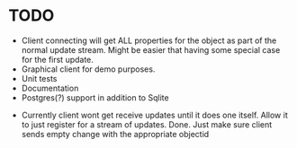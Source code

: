 # TODO

- Client connecting will get ALL properties for the object as part of the normal update stream.
  Might be easier that having some special case for the first update.
- Graphical client for demo purposes.
- Unit tests
- Documentation
- Postgres(?) support in addition to Sqlite
* Currently client wont get receive updates until it does one itself. Allow it to just register for a stream of updates.
  Done. Just make sure client sends empty change with the appropriate objectid
